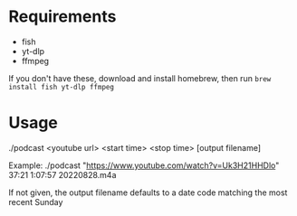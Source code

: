 # Requirements
* fish
* yt-dlp
* ffmpeg

If you don't have these, download and install homebrew, then run `brew install fish yt-dlp ffmpeg`

# Usage
./podcast \<youtube url\> \<start time\> \<stop time\> [output filename]

Example: ./podcast "https://www.youtube.com/watch?v=Uk3H21HHDlo" 37:21 1:07:57 20220828.m4a 

If not given, the output filename defaults to a date code matching the most recent Sunday
